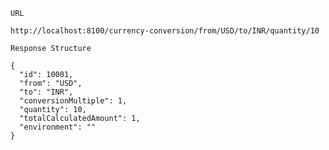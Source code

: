 `URL`
```
http://localhost:8100/currency-conversion/from/USD/to/INR/quantity/10
```


`Response Structure`
```
{
  "id": 10001,
  "from": "USD",
  "to": "INR",
  "conversionMultiple": 1,
  "quantity": 10,
  "totalCalculatedAmount": 1,
  "environment": ""
}
```